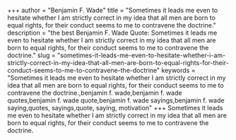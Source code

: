 +++
author = "Benjamin F. Wade"
title = "Sometimes it leads me even to hesitate whether I am strictly correct in my idea that all men are born to equal rights, for their conduct seems to me to contravene the doctrine."
description = "the best Benjamin F. Wade Quote: Sometimes it leads me even to hesitate whether I am strictly correct in my idea that all men are born to equal rights, for their conduct seems to me to contravene the doctrine."
slug = "sometimes-it-leads-me-even-to-hesitate-whether-i-am-strictly-correct-in-my-idea-that-all-men-are-born-to-equal-rights-for-their-conduct-seems-to-me-to-contravene-the-doctrine"
keywords = "Sometimes it leads me even to hesitate whether I am strictly correct in my idea that all men are born to equal rights, for their conduct seems to me to contravene the doctrine.,benjamin f. wade,benjamin f. wade quotes,benjamin f. wade quote,benjamin f. wade sayings,benjamin f. wade saying,quotes, sayings,quote, saying, motivation"
+++
Sometimes it leads me even to hesitate whether I am strictly correct in my idea that all men are born to equal rights, for their conduct seems to me to contravene the doctrine.
